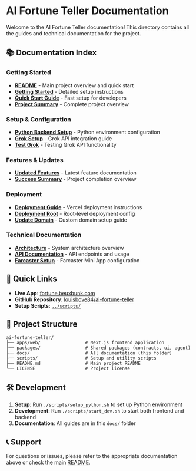 # AI Fortune Teller Documentation

Welcome to the AI Fortune Teller documentation! This directory contains all the guides and technical documentation for the project.

## 📚 Documentation Index

### Getting Started
- **[README](../README.md)** - Main project overview and quick start
- **[Getting Started](GETTING_STARTED.md)** - Detailed setup instructions
- **[Quick Start Guide](QUICK_START_GUIDE.md)** - Fast setup for developers
- **[Project Summary](PROJECT_SUMMARY.md)** - Complete project overview

### Setup & Configuration
- **[Python Backend Setup](PYTHON_BACKEND_SETUP.md)** - Python environment configuration
- **[Grok Setup](GROK_SETUP.md)** - Grok API integration guide
- **[Test Grok](TEST_GROK.md)** - Testing Grok API functionality

### Features & Updates
- **[Updated Features](UPDATED_FEATURES.md)** - Latest feature documentation
- **[Success Summary](SUCCESS_SUMMARY.md)** - Project completion overview

### Deployment
- **[Deployment Guide](DEPLOYMENT.md)** - Vercel deployment instructions
- **[Deployment Root](DEPLOYMENT_ROOT.md)** - Root-level deployment config
- **[Update Domain](UPDATE_DOMAIN.md)** - Custom domain setup guide

### Technical Documentation
- **[Architecture](ARCHITECTURE.md)** - System architecture overview
- **[API Documentation](API.md)** - API endpoints and usage
- **[Farcaster Setup](FARCASTER_SETUP.md)** - Farcaster Mini App configuration

## 🚀 Quick Links

- **Live App**: [fortune.beuxbunk.com](https://fortune.beuxbunk.com)
- **GitHub Repository**: [louisbove84/ai-fortune-teller](https://github.com/louisbove84/ai-fortune-teller)
- **Setup Scripts**: [`../scripts/`](../scripts/)

## 📁 Project Structure

```
ai-fortune-teller/
├── apps/web/                 # Next.js frontend application
├── packages/                 # Shared packages (contracts, ui, agent)
├── docs/                     # All documentation (this folder)
├── scripts/                  # Setup and utility scripts
├── README.md                 # Main project README
└── LICENSE                   # Project license
```

## 🛠️ Development

1. **Setup**: Run `./scripts/setup_python.sh` to set up Python environment
2. **Development**: Run `./scripts/start_dev.sh` to start both frontend and backend
3. **Documentation**: All guides are in this `docs/` folder

## 📞 Support

For questions or issues, please refer to the appropriate documentation above or check the main [README](../README.md).

